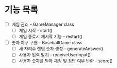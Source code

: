 # 기능 목록

- [ ] 게임 관리 - GameManager class
  - [ ] 게임 시작 - start()
  - [ ] 게임 종료시 재시작 기능 - restart()
- [ ] 숫자 야구 구현 - BaseballGame class
  - [ ] 세 자리수 랜덤 숫자 생성 - generateAnswer()
  - [ ] 사용자 입력 받기 - receiveUserInput()
  - [ ] 사용자 숫자를 받아 채점 및 정답 여부 반환 - score()